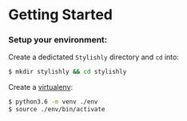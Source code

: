 # Getting Started

### Setup your environment:

Create a dedictated `Stylishly` directory and `cd` into:
```sh
$ mkdir stylishly && cd stylishly
```
Create a [virtualenv](https://docs.python.org/3/library/venv.html):

```sh
$ python3.6 -m venv ./env
$ source ./env/bin/activate
```
